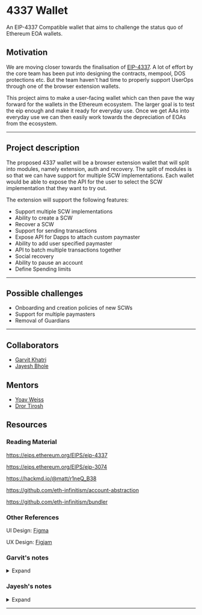 # 4337 Wallet

An EIP-4337 Compatible wallet that aims to challenge the status quo of Ethereum EOA wallets.

## Motivation

<!-- What problem is your project is solving? Why is it important and what area of the protocol will be affected? -->

We are moving closer towards the finalisation of [EIP-4337](https://eips.ethereum.org/EIPS/eip-4337). A lot of effort by the core team has been put into designing the contracts, mempool, DOS protections etc. But the team haven't had time to properly support UserOps through one of the browser extension wallets.

This project aims to make a user-facing wallet which can then pave the way forward for the wallets in the Ethereum ecosystem. The larger goal is to test the eip enough and make it ready for everyday use. Once we get AAs into everyday use we can then easily work towards the depreciation of EOAs from the ecosystem.

---

## Project description

<!-- What is your proposed solution?  -->

The proposed 4337 wallet will be a browser extension wallet that will split into modules, namely extension, auth and recovery. The split of modules is so that we can have support for multiple SCW implementations. Each wallet would be able to expose the API for the user to select the SCW implementation that they want to try out.

The extension will support the following features:

- Support multiple SCW implementations
- Ability to create a SCW
- Recover a SCW
- Support for sending transactions
- Expose API for Dapps to attach custom paymaster
- Ability to add user specified paymaster
- API to batch multiple transactions together
- Social recovery
- Ability to pause an account
- Define Spending limits

---

<!-- ## Specification -->

<!-- How will you implement your solutions? Give details and more technical information on the project. -->

<!-- ## Roadmap -->

<!-- What is your proposed timeline? Outline parts of the project and insight on how much time it will take to execute them. -->

## Possible challenges

<!-- What are the limitations and issues you may need to overcome? -->

- Onboarding and creation policies of new SCWs
- Support for multiple paymasters
- Removal of Guardians

---

<!-- ## Goal of the project -->

<!-- What does success look like? Describe the end goal of the project, scope, state and impact for the project to be considered finished and successful. -->

## Collaborators

- [Garvit Khatri](https://github.com/plusminushalf)
- [Jayesh Bhole](https://github.com/jayeshbhole)

<!-- ### Fellows  -->

<!-- Are there any fellows working with you on this project?  -->

## Mentors

- [Yoav Weiss](https://github.com/yoavw)
- [Dror Tirosh](https://github.com/drortirosh)

## <!-- Which mentors are helping you with the project?  -->

## Resources

<!-- Provide links to repositories, PRs and other resources which constitute the project. -->

### Reading Material

https://eips.ethereum.org/EIPS/eip-4337

https://eips.ethereum.org/EIPS/eip-3074

https://hackmd.io/@matt/r1neQ_B38

https://github.com/eth-infinitism/account-abstraction

https://github.com/eth-infinitism/bundler

### Other References

UI Design: [Figma](https://www.figma.com/file/oM7MjvlOTO6L1vjZ6BxTH1/hex-wallet?node-id=2%3A3)

UX Design: [Figjam](https://www.figma.com/file/GASw8N72JnozdT2FxIlLgA/Wallet-design-flow?node-id=0%3A1)

### Garvit's notes

<details>
<summary>Expand</summary>

[[5.11.22] Feature list for the wallet](https://github.com/eth-protocol-fellows/cohort-three/blob/master/notes/garvit.md#51122-feature-list-for-the-wallet)

[[17.10.22] Onboarding to AA Wallet](https://github.com/eth-protocol-fellows/cohort-three/blob/master/notes/garvit.md#171022-onboarding-to-aa-wallet)

[[11.10.22] Create cusotm SCW](https://github.com/eth-protocol-fellows/cohort-three/blob/master/notes/garvit.md#111022-create-cusotm-scw)

[[03.10.22] Role of stake in paymasters](https://github.com/eth-protocol-fellows/cohort-three/blob/master/notes/garvit.md#031022-role-of-stake-in-paymasters)

</details>

### Jayesh's notes

<details>
<summary>Expand</summary>

[[13.11.22] Getting started with the UX design](../notes/jayesh.md#131122-getting-started-with-the-ux-design)

</details>

---
